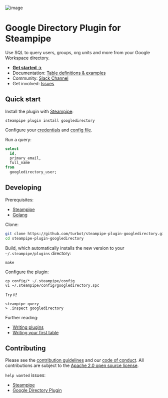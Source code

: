 ![image](https://hub.steampipe.io/images/plugins/turbot/googledirectory-social-graphic.png)

# Google Directory Plugin for Steampipe

Use SQL to query users, groups, org units and more from your Google Workspace directory.

- **[Get started →](https://hub.steampipe.io/plugins/turbot/googledirectory)**
- Documentation: [Table definitions & examples](https://hub.steampipe.io/plugins/turbot/googledirectory/tables)
- Community: [Slack Channel](https://join.slack.com/t/steampipe/shared_invite/zt-oij778tv-lYyRTWOTMQYBVAbtPSWs3g)
- Get involved: [Issues](https://github.com/turbot/steampipe-plugin-googledirectory/issues)

## Quick start

Install the plugin with [Steampipe](https://steampipe.io):

```shell
steampipe plugin install googledirectory
```

Configure your [credentials](https://hub.steampipe.io/plugins/turbot/googledirectory#credentials) and [config file](https://hub.steampipe.io/plugins/turbot/googledirectory#configuration).

Run a query:

```sql
select
  id,
  primary_email,
  full_name
from
  googledirectory_user;
```

## Developing

Prerequisites:

- [Steampipe](https://steampipe.io/downloads)
- [Golang](https://golang.org/doc/install)

Clone:

```sh
git clone https://github.com/turbot/steampipe-plugin-googledirectory.git
cd steampipe-plugin-googledirectory
```

Build, which automatically installs the new version to your `~/.steampipe/plugins` directory:

```
make
```

Configure the plugin:

```
cp config/* ~/.steampipe/config
vi ~/.steampipe/config/googledirectory.spc
```

Try it!

```
steampipe query
> .inspect googledirectory
```

Further reading:

- [Writing plugins](https://steampipe.io/docs/develop/writing-plugins)
- [Writing your first table](https://steampipe.io/docs/develop/writing-your-first-table)

## Contributing

Please see the [contribution guidelines](https://github.com/turbot/steampipe/blob/main/CONTRIBUTING.md) and our [code of conduct](https://github.com/turbot/steampipe/blob/main/CODE_OF_CONDUCT.md). All contributions are subject to the [Apache 2.0 open source license](https://github.com/turbot/steampipe-plugin-googledirectory/blob/main/LICENSE).

`help wanted` issues:

- [Steampipe](https://github.com/turbot/steampipe/labels/help%20wanted)
- [Google Directory Plugin](https://github.com/turbot/steampipe-plugin-googledirectory/labels/help%20wanted)
